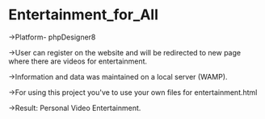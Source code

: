 # Entertainment_for_All

->Platform- phpDesigner8

->User can register on the website and will be redirected to new page where there are videos for entertainment.

->Information and data was maintained on a local server (WAMP).

->For using this project you've to use your own files for entertainment.html

->Result: Personal Video Entertainment.
